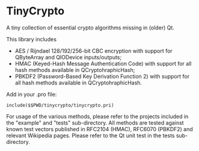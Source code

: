 # TinyCrypto
A tiny collection of essential crypto algorithms missing in (older) Qt.

This library includes
- AES / Rijndael 128/192/256-bit CBC encryption with support for QByteArray and QIODevice inputs/outputs;
- HMAC (Keyed-Hash Message Authentication Code) with support for all hash methods available in QCryptohraphicHash;
- PBKDF2 (Password-Based Key Derivation Function 2) with support for all hash methods available in QCryptohraphicHash.

Add in your .pro file:

    include($$PWD/tinycrypto/tinycrypto.pri)

For usage of the various methods, please refer to the projects included in the "example" and "tests" sub-directory.
All methods are tested against known test vectors published in RFC2104 (HMAC), RFC6070 (PBKDF2) and relevant Wikipedia pages. Please refer to the Qt unit test in the tests sub-directory.
